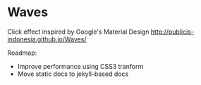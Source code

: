 Waves
=====

Click effect inspired by Google's Material Design
http://publicis-indonesia.github.io/Waves/

Roadmap:
- Improve performance using CSS3 tranform
- Move static docs to jekyll-based docs

